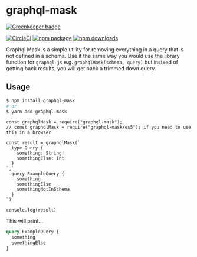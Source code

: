 # graphql-mask

[![Greenkeeper badge](https://badges.greenkeeper.io/brysgo/graphql-mask.svg)](https://greenkeeper.io/)

[![CircleCI][build-badge]][build]
[![npm package][npm-badge]][npm]
[![npm downloads][npm-downloads-badge]][npm]

Graphql Mask is a simple utility for removing everything in a query that is not defined in a schema. Use it the same way you would use the library function for `graphql-js` e.g. `graphqlMask(schema, query)` but instead of getting back results, you will get back a trimmed down query.

## Usage

```bash
$ npm install graphql-mask
# or 
$ yarn add graphql-mask
```

```
const graphqlMask = require("graphql-mask");
// const graphqlMask = require("graphql-mask/es5"); if you need to use this in a browser

const result = graphqlMask(`
  type Query {
    something: String!
    somethingElse: Int
  }
`,`
  query ExampleQuery {
    something
    somethingElse
    somethingNotInSchema
  }
`)

console.log(result)
```

This will print...
```graphql
query ExampleQuery {
  something
  somethingElse
}
```

[build-badge]: https://circleci.com/gh/brysgo/graphql-mask.svg?style=shield

[build]: 
https://circleci.com/gh/brysgo/graphql-mask

[npm-badge]: https://img.shields.io/npm/v/graphql-mask.png?style=flat-square
[npm]: https://www.npmjs.org/package/graphql-mask
[npm-downloads-badge]:https://img.shields.io/npm/dt/graphql-mask.svg

